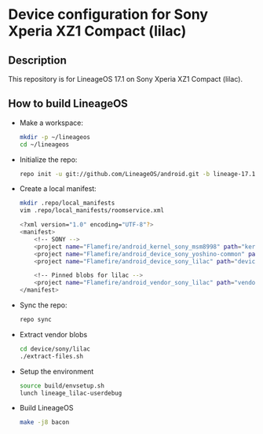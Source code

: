 Device configuration for Sony Xperia XZ1 Compact (lilac)
========================================================

Description
-----------

This repository is for LineageOS 17.1 on Sony Xperia XZ1 Compact (lilac).

How to build LineageOS
----------------------

* Make a workspace:

    ```bash
    mkdir -p ~/lineageos
    cd ~/lineageos
    ```

* Initialize the repo:

    ```bash
    repo init -u git://github.com/LineageOS/android.git -b lineage-17.1
    ```

* Create a local manifest:

    ```bash
    mkdir .repo/local_manifests
    vim .repo/local_manifests/roomservice.xml

    <?xml version="1.0" encoding="UTF-8"?>
    <manifest>
        <!-- SONY -->
        <project name="Flamefire/android_kernel_sony_msm8998" path="kernel/sony/msm8998" remote="github" revision="lineage-17.1" />
        <project name="Flamefire/android_device_sony_yoshino-common" path="device/sony/yoshino-common" remote="github" revision="lineage-17.1" />
        <project name="Flamefire/android_device_sony_lilac" path="device/sony/lilac" remote="github" revision="lineage-17.1" />

        <!-- Pinned blobs for lilac -->
        <project name="Flamefire/android_vendor_sony_lilac" path="vendor/sony/lilac" remote="github" revision="lineage-17.1" />
    </manifest>
    ```

* Sync the repo:

    ```bash
    repo sync
    ```

* Extract vendor blobs

    ```bash
    cd device/sony/lilac
    ./extract-files.sh
    ```

* Setup the environment

    ```bash
    source build/envsetup.sh
    lunch lineage_lilac-userdebug
    ```

* Build LineageOS

    ```bash
    make -j8 bacon
    ```
